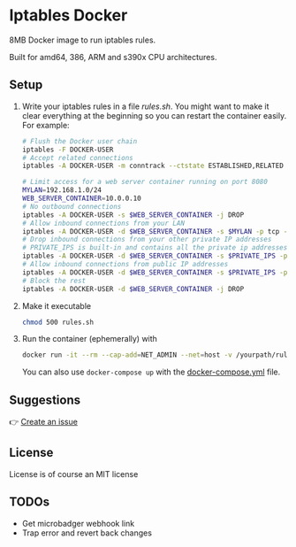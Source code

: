 # Iptables Docker

8MB Docker image to run iptables rules.

Built for amd64, 386, ARM and s390x CPU architectures.

## Setup

1. Write your iptables rules in a file *rules.sh*. You might want to make it clear everything at the beginning so you can restart the container easily. For example:

    ```sh
    # Flush the Docker user chain
    iptables -F DOCKER-USER
    # Accept related connections
    iptables -A DOCKER-USER -m conntrack --ctstate ESTABLISHED,RELATED -j ACCEPT

    # Limit access for a web server container running on port 8080
    MYLAN=192.168.1.0/24
    WEB_SERVER_CONTAINER=10.0.0.10
    # No outbound connections
    iptables -A DOCKER-USER -s $WEB_SERVER_CONTAINER -j DROP
    # Allow inbound connections from your LAN
    iptables -A DOCKER-USER -d $WEB_SERVER_CONTAINER -s $MYLAN -p tcp --dport 8080 -j ACCEPT
    # Drop inbound connections from your other private IP addresses
    # PRIVATE_IPS is built-in and contains all the private ip addresses
    iptables -A DOCKER-USER -d $WEB_SERVER_CONTAINER -s $PRIVATE_IPS -p tcp --dport 8080 -j DROP
    # Allow inbound connections from public IP addresses
    iptables -A DOCKER-USER -d $WEB_SERVER_CONTAINER -s $PRIVATE_IPS -p tcp --dport 8080 -j ACCEPT
    # Block the rest
    iptables -A DOCKER-USER -d $WEB_SERVER_CONTAINER -j DROP
    ```

1. Make it executable

    ```sh
    chmod 500 rules.sh
    ```

1. Run the container (ephemerally) with

    ```sh
    docker run -it --rm --cap-add=NET_ADMIN --net=host -v /yourpath/rules.sh:/rules.sh:ro qmcgaw/iptables
    ```

    You can also use `docker-compose up` with the [docker-compose.yml](https://raw.githubusercontent.com/qdm12/iptables/master/docker-compose.yml) file.

## Suggestions

👉 [Create an issue](https://github.com/qdm12/iptables/issues/new)

## License

License is of course an MIT license

## TODOs

- Get microbadger webhook link
- Trap error and revert back changes
